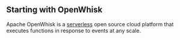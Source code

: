 ## Starting with OpenWhisk

Apache OpenWhisk is a [serverless](https://openwhisk.apache.org/serverless) open source cloud platform that executes functions in response to events at any scale.




